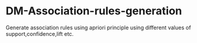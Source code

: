 # DM-Association-rules-generation
Generate association rules using apriori principle using different values of support,confidence,lift etc.
